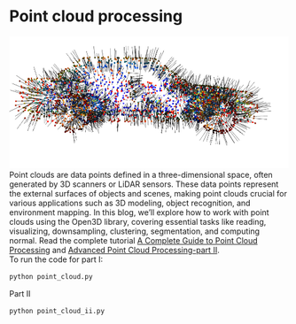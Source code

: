 # Point cloud processing
![Point cloud Normals](normals.png)
Point clouds are data points defined in a three-dimensional space, often generated by 3D scanners or LiDAR sensors. These data points represent the external surfaces of objects and scenes, making point clouds crucial for various applications such as 3D modeling, object recognition, and environment mapping. In this blog, we’ll explore how to work with point clouds using the Open3D library, covering essential tasks like reading, visualizing, downsampling, clustering, segmentation, and computing normal.
Read the complete tutorial [A Complete Guide to Point Cloud Processing](https://medium.com/@simonyihunie/a-complete-guide-to-point-cloud-processing-c3fe1c22e28f) and [Advanced Point Cloud Processing-part II](https://medium.com/@simonyihunie/advanced-point-cloud-processing-part-ii-956786466b94).<br>
To run the code for part I:
``` bash
python point_cloud.py
```
Part II
``` bash
python point_cloud_ii.py
```
